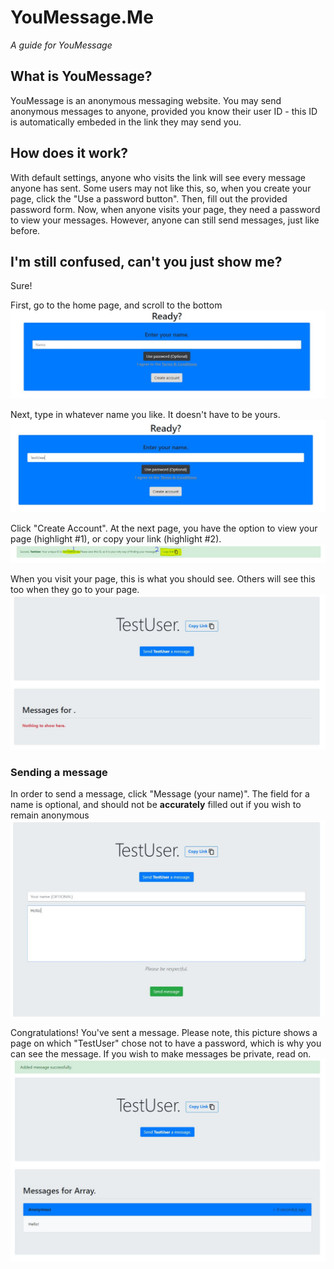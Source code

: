 # YouMessage.Me
*A guide for YouMessage*

## What is YouMessage?
YouMessage is an anonymous messaging website.  You may send anonymous messages to anyone, provided you know their user ID - this ID
is automatically embeded in the link they may send you.  

## How does it work?
With default settings, anyone who visits the link will see every message anyone has sent.  Some users may not like this, so, when you create
your page, click the "Use a password button".  Then, fill out the provided password form.  Now, when anyone visits your page, they need a
password to view your messages.  However, anyone can still send messages, just like before.

## I'm still confused, can't you just show me?
Sure!


First, go to the home page, and scroll to the bottom ![Home page](/s1.JPG)

Next, type in whatever name you like.  It doesn't have to be yours. ![Name entered](/s2.JPG)

Click "Create Account".  At the next page, you have the option to view your page (highlight #1), or copy your link (highlight #2).  ![Next page](/s3.JPG)

When you visit your page, this is what you should see.  Others will see this too when they go to your page. ![Your page](/s4.JPG)

### Sending a message

In order to send a message, click "Message (your name)".  The field for a name is optional, and should not be **accurately** filled out if you wish to remain anonymous ![Sending a message](/s5.JPG)
 
Congratulations!  You've sent a message.  Please note, this picture shows a page on which "TestUser" chose not to have a password, which is why you can see the message.  If you wish to make messages be private, read on.  ![Message sent](/s6.JPG)
